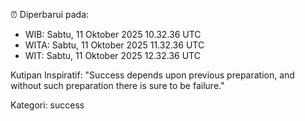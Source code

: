 ⏰ Diperbarui pada:
- WIB: Sabtu, 11 Oktober 2025 10.32.36 UTC
- WITA: Sabtu, 11 Oktober 2025 11.32.36 UTC
- WIT: Sabtu, 11 Oktober 2025 12.32.36 UTC

Kutipan Inspiratif:
"Success depends upon previous preparation, and without such preparation there is sure to be failure."


Kategori: success

